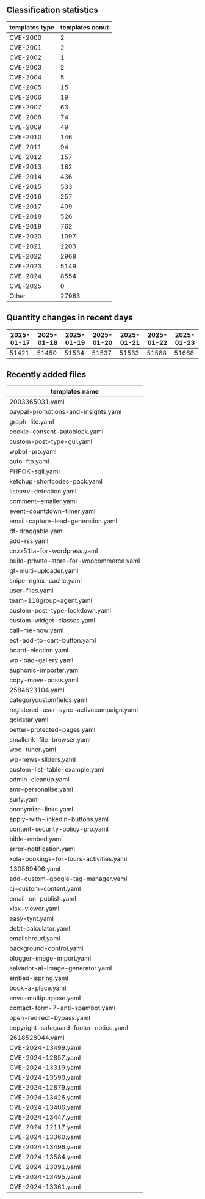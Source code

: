 ## Classification statistics
| templates type | templates conut | 
| --- | --- |
| CVE-2000 | 2 |
| CVE-2001 | 2 |
| CVE-2002 | 1 |
| CVE-2003 | 2 |
| CVE-2004 | 5 |
| CVE-2005 | 15 |
| CVE-2006 | 19 |
| CVE-2007 | 63 |
| CVE-2008 | 74 |
| CVE-2009 | 49 |
| CVE-2010 | 146 |
| CVE-2011 | 94 |
| CVE-2012 | 157 |
| CVE-2013 | 182 |
| CVE-2014 | 436 |
| CVE-2015 | 533 |
| CVE-2016 | 257 |
| CVE-2017 | 409 |
| CVE-2018 | 526 |
| CVE-2019 | 762 |
| CVE-2020 | 1097 |
| CVE-2021 | 2203 |
| CVE-2022 | 2968 |
| CVE-2023 | 5149 |
| CVE-2024 | 8554 |
| CVE-2025 | 0 |
| Other | 27963 |
## Quantity changes in recent days
|2025-01-17 | 2025-01-18 | 2025-01-19 | 2025-01-20 | 2025-01-21 | 2025-01-22 | 2025-01-23|
|--- | ------ | ------ | ------ | ------ | ------ | ---|
|51421 | 51450 | 51534 | 51537 | 51533 | 51588 | 51668|
## Recently added files
| templates name | 
| --- |
| 2003365031.yaml |
| paypal-promotions-and-insights.yaml |
| graph-lite.yaml |
| cookie-consent-autoblock.yaml |
| custom-post-type-gui.yaml |
| wpbot-pro.yaml |
| auto-ftp.yaml |
| PHPOK-sqli.yaml |
| ketchup-shortcodes-pack.yaml |
| listserv-detection.yaml |
| comment-emailer.yaml |
| event-countdown-timer.yaml |
| email-capture-lead-generation.yaml |
| df-draggable.yaml |
| add-rss.yaml |
| cnzz51la-for-wordpress.yaml |
| build-private-store-for-woocommerce.yaml |
| gf-multi-uploader.yaml |
| snipe-nginx-cache.yaml |
| user-files.yaml |
| team-118group-agent.yaml |
| custom-post-type-lockdown.yaml |
| custom-widget-classes.yaml |
| call-me-now.yaml |
| ect-add-to-cart-button.yaml |
| board-election.yaml |
| wp-load-gallery.yaml |
| auphonic-importer.yaml |
| copy-move-posts.yaml |
| 2584623104.yaml |
| categorycustomfields.yaml |
| registered-user-sync-activecampaign.yaml |
| goldstar.yaml |
| better-protected-pages.yaml |
| smallerik-file-browser.yaml |
| woo-tuner.yaml |
| wp-news-sliders.yaml |
| custom-list-table-example.yaml |
| admin-cleanup.yaml |
| amr-personalise.yaml |
| surly.yaml |
| anonymize-links.yaml |
| apply-with-linkedin-buttons.yaml |
| content-security-policy-pro.yaml |
| bible-embed.yaml |
| error-notification.yaml |
| xola-bookings-for-tours-activities.yaml |
| 130569406.yaml |
| add-custom-google-tag-manager.yaml |
| cj-custom-content.yaml |
| email-on-publish.yaml |
| xlsx-viewer.yaml |
| easy-tynt.yaml |
| debt-calculator.yaml |
| emailshroud.yaml |
| background-control.yaml |
| blogger-image-import.yaml |
| salvador-ai-image-generator.yaml |
| embed-ispring.yaml |
| book-a-place.yaml |
| envo-multipurpose.yaml |
| contact-form-7-anti-spambot.yaml |
| open-redirect-bypass.yaml |
| copyright-safeguard-footer-notice.yaml |
| 2618528044.yaml |
| CVE-2024-13499.yaml |
| CVE-2024-12857.yaml |
| CVE-2024-13319.yaml |
| CVE-2024-13590.yaml |
| CVE-2024-12879.yaml |
| CVE-2024-13426.yaml |
| CVE-2024-13406.yaml |
| CVE-2024-13447.yaml |
| CVE-2024-12117.yaml |
| CVE-2024-13360.yaml |
| CVE-2024-13496.yaml |
| CVE-2024-13584.yaml |
| CVE-2024-13091.yaml |
| CVE-2024-13495.yaml |
| CVE-2024-13361.yaml |
